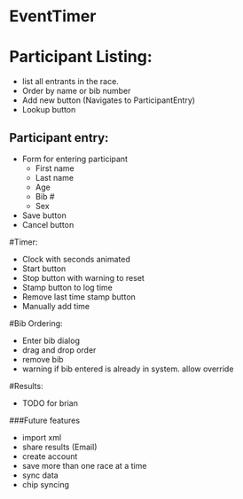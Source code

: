 EventTimer
==========

# Participant Listing:
* list all entrants in the race.
* Order by name or bib number
* Add new button (Navigates to ParticipantEntry)
* Lookup button

## Participant entry:
- Form for entering participant
    - First name
    - Last name
    - Age
    - Bib #
    - Sex
- Save button
- Cancel button

#Timer:
- Clock with seconds animated
- Start button
- Stop button with warning to reset
- Stamp button to log time
- Remove last time stamp button
- Manually add time

#Bib Ordering:
- Enter bib dialog
- drag and drop order
- remove bib
- warning if bib entered is already in system. allow override

#Results:
- TODO for brian


###Future features
- import xml
- share results (Email)
- create account
- save more than one race at a time
- sync data
- chip syncing